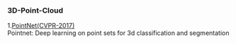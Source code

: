 ### 3D-Point-Cloud
1.[PointNet(CVPR-2017)](https://openaccess.thecvf.com/content_cvpr_2017/papers/Qi_PointNet_Deep_Learning_CVPR_2017_paper.pdf) </br>
Pointnet: Deep learning on point sets for 3d classification and segmentation </br>

